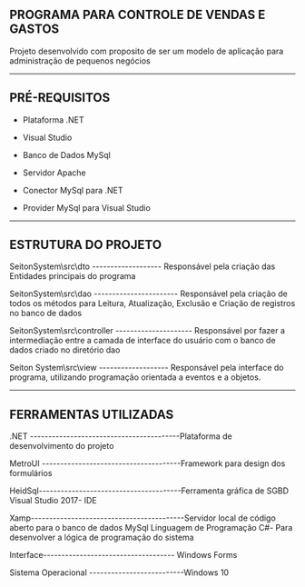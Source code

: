 ## PROGRAMA PARA CONTROLE DE VENDAS E GASTOS

Projeto desenvolvido com proposito de ser um modelo de aplicação para administração de pequenos negócios

--------------------------------------------------------------------------------------------
## PRÉ-REQUISITOS 

* Plataforma .NET

* Visual Studio

* Banco de Dados MySql

* Servidor Apache

* Conector MySql para .NET

* Provider MySql para Visual Studio


---------------------------------------------------------------------------------------------------------------------------------------------------------------------------
## ESTRUTURA DO PROJETO 

SeitonSystem\src\dto  -------------------	Responsável pela criação das Entidades principais do programa

SeitonSystem\src\dao  -----------------------	Responsável pela criação de todos os métodos para Leitura, Atualização, Exclusão e Criação de registros no banco de dados

SeitonSystem\src\controller ---------------------	Responsável por fazer a intermediação entre a camada de interface do usuário com o banco de dados criado no diretório dao

Seiton System\src\view	------------------- Responsável pela interface do programa, utilizando programação orientada a eventos e a objetos.

----------------------------------------------------------------------------------------------------------------------------------------------------------------------------

## FERRAMENTAS UTILIZADAS

.NET -----------------------------------------Plataforma de desenvolvimento do projeto

MetroUI --------------------------------------Framework para design dos formulários

HeidSql---------------------------------------Ferramenta gráfica de SGBD	Visual Studio 2017- IDE

Xamp------------------------------------------Servidor local de código aberto para o banco de dados MySql	Linguagem de Programação C#- Para desenvolver a lógica de programação do sistema

Interface------------------------------------ Windows Forms

Sistema Operacional --------------------------Windows 10

